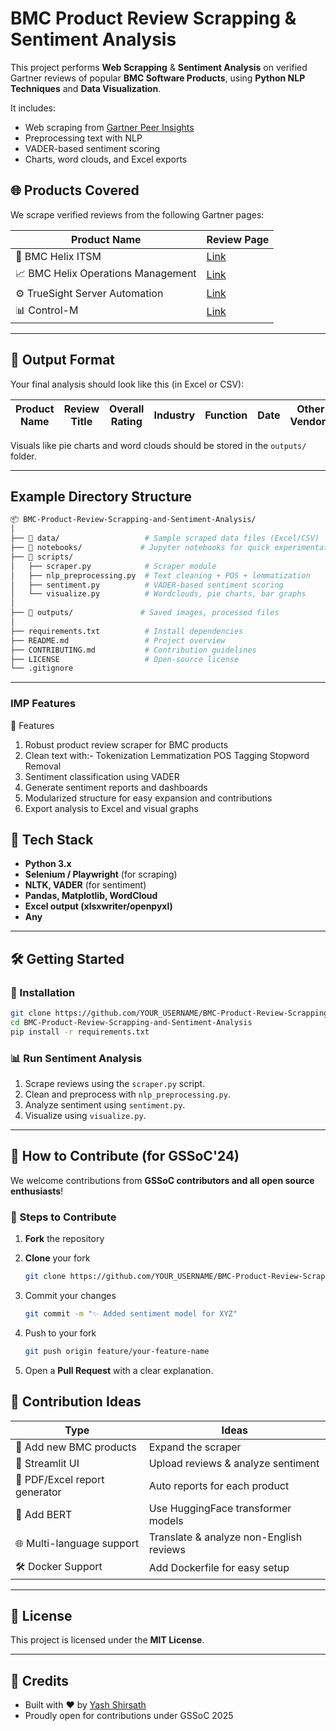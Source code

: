 # BMC Product Review Scrapping & Sentiment Analysis

This project performs **Web Scrapping** & **Sentiment Analysis** on verified Gartner reviews of popular **BMC Software Products**, using **Python NLP Techniques** and **Data Visualization**.

It includes:
- Web scraping from [Gartner Peer Insights](https://www.gartner.com/reviews)
- Preprocessing text with NLP
- VADER-based sentiment scoring
- Charts, word clouds, and Excel exports

## 🌐 Products Covered

We scrape verified reviews from the following Gartner pages:

| Product Name | Review Page |
|--------------|-------------|
| 🧠 BMC Helix ITSM | [Link](https://www.gartner.com/reviews/market/software-asset-management-tools/vendor/bmc/product/bmc-helix-itsm/reviews) |
| 📈 BMC Helix Operations Management | [Link](https://www.gartner.com/reviews/market/aiops-platforms/vendor/bmc/product/bmc-helix-operations-management-with-aiops/reviews) |
| ⚙️ TrueSight Server Automation | [Link](https://www.gartner.com/reviews/market/integrated-systems/vendor/bmc/product/bmc-truesight-automation-for-servers/reviews) |
| 📊 Control-M | [Link](https://www.gartner.com/reviews/market/service-orchestration-and-automation-platforms/vendor/bmc/product/bmc-control-m/reviews) |

---

## 📁 Output Format

Your final analysis should look like this (in Excel or CSV):

| Product Name | Review Title | Overall Rating | Industry | Function | Date | Other Vendors | Country | Pros | Cons | Overall Comment | Sentiment |
|--------------|--------------|----------------|----------|----------|------|----------------|---------|------|------|------------------|-----------|

Visuals like pie charts and word clouds should be stored in the `outputs/` folder.

---

## Example Directory Structure
   ```bash
📦 BMC-Product-Review-Scrapping-and-Sentiment-Analysis/
│
├── 📂 data/                   # Sample scraped data files (Excel/CSV)
├── 📂 notebooks/             # Jupyter notebooks for quick experimentation
├── 📂 scripts/
│   ├── scraper.py            # Scraper module
│   ├── nlp_preprocessing.py  # Text cleaning + POS + lemmatization
│   ├── sentiment.py          # VADER-based sentiment scoring
│   └── visualize.py          # Wordclouds, pie charts, bar graphs
│
├── 📂 outputs/               # Saved images, processed files
│
├── requirements.txt          # Install dependencies
├── README.md                 # Project overview
├── CONTRIBUTING.md           # Contribution guidelines
├── LICENSE                   # Open-source license
└── .gitignore
   ```

---

### IMP Features

🧠 Features
1. Robust product review scraper for BMC products
2. Clean text with:-
   Tokenization
   Lemmatization
   POS Tagging
   Stopword Removal
3. Sentiment classification using VADER
4. Generate sentiment reports and dashboards
5. Modularized structure for easy expansion and contributions
6. Export analysis to Excel and visual graphs

## 🚀 Tech Stack

- **Python 3.x**
- **Selenium / Playwright** (for scraping)
- **NLTK, VADER** (for sentiment)
- **Pandas, Matplotlib, WordCloud**
- **Excel output (xlsxwriter/openpyxl)**
- **Any**
---

## 🛠️ Getting Started

### 🔧 Installation

```bash
git clone https://github.com/YOUR_USERNAME/BMC-Product-Review-Scrapping-and-Sentiment-Analysis.git
cd BMC-Product-Review-Scrapping-and-Sentiment-Analysis
pip install -r requirements.txt
````

### 📊 Run Sentiment Analysis

1. Scrape reviews using the `scraper.py` script.
2. Clean and preprocess with `nlp_preprocessing.py`.
3. Analyze sentiment using `sentiment.py`.
4. Visualize using `visualize.py`.

---

## 🤝 How to Contribute (for GSSoC'24)

We welcome contributions from **GSSoC contributors and all open source enthusiasts**!

### 🔁 Steps to Contribute

1. **Fork** the repository
2. **Clone** your fork

   ```bash
   git clone https://github.com/YOUR_USERNAME/BMC-Product-Review-Scrapping-and-Sentiment-Analysis.git
   ```
3. Commit your changes

   ```bash
   git commit -m "✨ Added sentiment model for XYZ"
   ```
4. Push to your fork

   ```bash
   git push origin feature/your-feature-name
   ```
6. Open a **Pull Request** with a clear explanation.


## 🧠 Contribution Ideas

| Type                          | Ideas                                   |
| ----------------------------- | --------------------------------------- |
| 🔄 Add new BMC products       | Expand the scraper                      |
| 🎨 Streamlit UI               | Upload reviews & analyze sentiment      |
| 🧾 PDF/Excel report generator | Auto reports for each product           |
| 🤖 Add BERT                   | Use HuggingFace transformer models      |
| 🌐 Multi-language support     | Translate & analyze non-English reviews |
| 🛠 Docker Support             | Add Dockerfile for easy setup           |

---

## 📜 License

This project is licensed under the **MIT License**.

---

## 🙌 Credits

* Built with ❤️ by [Yash Shirsath](https://www.linkedin.com/in/yash-shirsath-cr49/)
* Proudly open for contributions under GSSoC 2025

```
